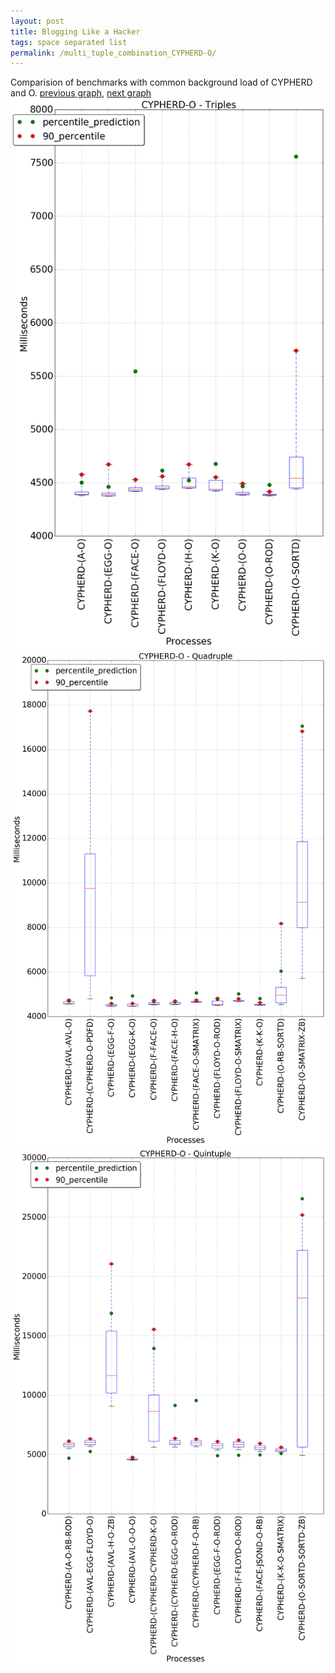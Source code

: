 ```yaml
---
layout: post
title: Blogging Like a Hacker
tags: space separated list
permalink: /multi_tuple_combination_CYPHERD-O/
---
```


Comparision of benchmarks with common background load of CYPHERD and O.
[previous graph](../multi_tuple_combination_CYPHERD-K/), [next graph](../multi_tuple_combination_CYPHERD-PDFD/)
![graph figure](./images/triple/CYPHERD/CYPHERD-O_box.png)![graph figure](./images/quadruple/CYPHERD/CYPHERD-O_box.png)![graph figure](./images/quintuple/CYPHERD/CYPHERD-O_box.png)